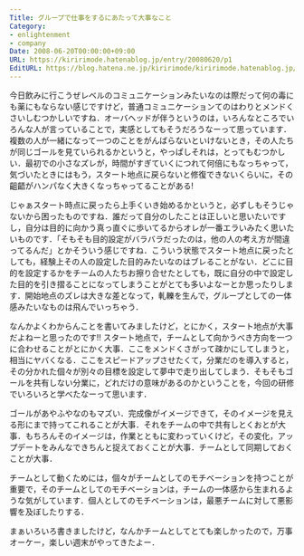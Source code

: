 ```yaml
---
Title: グループで仕事をするにあたって大事なこと
Category:
- enlightenment
- company
Date: 2008-06-20T00:00:00+09:00
URL: https://kiririmode.hatenablog.jp/entry/20080620/p1
EditURL: https://blog.hatena.ne.jp/kiririmode/kiririmode.hatenablog.jp/atom/entry/8454420450078214739
---
```



今日飲みに行こうぜレベルのコミュニケーションみたいなのは際だって何の毒にも薬にもならない感じですけど，普通コミュニケーションてのはわりとメンドくさいしむつかしいですね．オーバヘッドが伴うというのは，いろんなところでいろんな人が言っていることで，実感としてもそうだろうなーって思っています．複数の人が一緒になって一つのことをがんばらないといけないとき，その人たちが同じゴールを見ていられるかというと，やっぱしそれは，とってもむつかしい．最初での小さなズレが，時間がすぎていくにつれて何倍にもなっちゃって，気づいたときにはもう，スタート地点に戻らないと修復できないくらいに，その齟齬がハンパなく大きくなっちゃってることがある!

じゃぁスタート時点に戻ったら上手くいき始めるかというと，必ずしもそうじゃないから困ったものですね．誰だって自分のしたことは正しいと思いたいですし，自分は目的に向かう真っ直ぐに歩いてるからオレが一番エラいみたく思いたいものです．「そもそも目的設定がバラバラだったのは，他の人の考え方が間違ってるんだ」とかそういう感じですね．こういう状態でスタート地点に戻ったとしても，経験上その人の設定した目的みたいなのはブレることがない．どこに目的を設定するかをチームの人たちお擦り合せたとしても，既に自分の中で設定した目的を引き摺ることになってしまうことがとても多いよなーとか思ったりします．開始地点のズレは大きな差となって，軋轢を生んで，グループとしての一体感みたいなものは飛んでいっちゃう．

なんかよくわからんことを書いてみましたけど，とにかく，スタート地点が大事だよねーと思ったのです!!
スタート地点で，チームとして向かうべき方向を一つに合わせることがとにかく大事．ここをメンドくさがって疎かにしてしまうと，相当にヤバくなる．ここをスピードアップさせたくて，分業だのを導入すると，その分かれた個々が別々の目標を設定して夢中で走り出してしまう．そもそもゴールを共有しない分業に，どれだけの意味があるのかということを，今回の研修でいろいろと学べたなーって思います．

ゴールがあやふやなのもマズい．完成像がイメージできて，そのイメージを見える形にまで持ってこれることが大事．それをチームの中で共有しとくおとが大事．もちろんそのイメージは，作業とともに変わっていくけど，その変化，アップデートをみんなできちんと捉えておくことが大事．チームとして同期しておくことが大事．

チームとして動くためには，個々がチームとしてのモチベーションを持つことが重要で，そのチームとしてのモチベーションは，チームの一体感から生まれるような気がしています．個人としてのモチベーションは，最悪チームに対して悪影響を及ぼしたりする．

まぁいろいろ書きましたけど，なんかチームとしてとても楽しかったので，万事オーケー，楽しい週末がやってきたよー．
